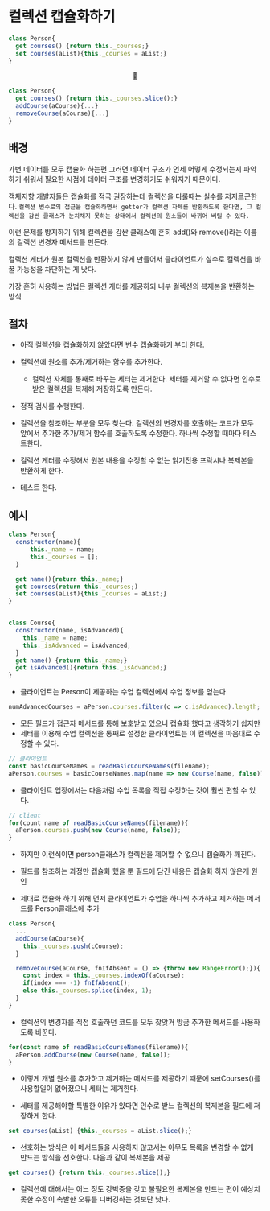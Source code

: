 # 컬렉션 캡슐화하기

```JavaScript
class Person{
  get courses() {return this._courses;}
  set courses(aList){this._courses = aList;}
}
```

<center>🔽</center>

```JavaScript
class Person{
  get courses() {return this._courses.slice();}
  addCourse(aCourse){...}
  removeCourse(aCourse){...}
}
```

## 배경

가변 데이터를 모두 캡슐화 하는편 그러면 데이터 구조가 언제 어떻게 수정되는지 파악하기 쉬워서 필요한 시점에 데이터 구조를 변경하기도 쉬워지기 때문이다.

객체지향 개발자들은 캡슐화를 적극 권장하는데 컬렉션을 다룰때는 실수를 저지르곤한다.
`컬렉션 변수로의 접근을 캡슐화하면서 getter가 컬렉션 자체를 반환하도록 한다면, 그 컬렉션을 감싼 클래스가 눈치채지 못하는 상태에서 컬렉션의 원소들이 바뀌어 버릴 수 있다.`

이런 문제를 방지하기 위해 컬렉션을 감싼 클래스에 흔히 add()와 remove()라는 이름의 컬렉션 변경자 메서드를 만든다.

컬렉션 게터가 원본 컬렉션을 반환하지 않게 만들어서 클라이언트가 실수로 컬렉션을 바꿀 가능성을 차단하는 게 낫다.

가장 흔히 사용하는 방법은 컬렉션 게터를 제공하되 내부 컬렉션의 복제본을 반환하는 방식

## 절차

-   아직 컬렉션을 캡슐화하지 않았다면 변수 캡슐화하기 부터 한다.
-   컬렉션에 원소를 추가/제거하는 함수를 추가한다.

    -   컬렉션 자체를 통째로 바꾸는 세터는 제거한다. 세터를 제거할 수 없다면 인수로 받은 컬렉션을 복제해 저장하도록 만든다.

-   정적 검사를 수행한다.
-   컬렉션을 참조하는 부분을 모두 찾는다. 컬렉션의 변경자를 호출하는 코드가 모두 앞에서 추가한 추가/제거 함수를 호출하도록 수정한다. 하나씩 수정할 때마다 테스트한다.
-   컬렉션 게터를 수정해서 원본 내용을 수정할 수 없는 읽기전용 프락시나 복제본을 반환하게 한다.
-   테스트 한다.

## 예시

```JavaScript
class Person{
  constructor(name){
      this._name = name;
      this._courses = [];
  }

  get name(){return this._name;}
  get courses(return this._courses;)
  set courses(aList){this._courses = aList;}
}


class Course{
  constructor(name, isAdvanced){
    this._name = name;
    this._isAdvanced = isAdvanced;
  }
  get name() {return this._name;}
  get isAdvanced(){return this._isAdvanced;}
}
```

-   클라이언트는 Person이 제공하는 수업 컬렉션에서 수업 정보를 얻는다

```JavaScript
numAdvancedCourses = aPerson.courses.filter(c => c.isAdvanced).length;
```

-   모든 필드가 접근자 메서드를 통해 보호받고 있으니 캡슐화 했다고 생각하기 쉽지만
-   세터를 이용해 수업 컬렉션을 통째로 설정한 클라이언트는 이 컬렉션을 마음대로 수정할 수 있다.

```JavaScript
// 클라이언트
const basicCourseNames = readBasicCourseNames(filename);
aPerson.courses = basicCourseNames.map(name => new Course(name, false));
```

-   클라이언트 입장에서는 다음처럼 수업 목록을 직접 수정하는 것이 훨씬 편할 수 있다.

```JavaScript
// client
for(count name of readBasicCourseNames(filename)){
  aPerson.courses.push(new Course(name, false));
}
```

-   하지만 이런식이면 person클래스가 컬렉션을 제어할 수 없으니 캡슐화가 깨진다.
-   필드를 참조하는 과정만 캡슐화 했을 뿐 필드에 담긴 내용은 캡슐화 하지 않은게 원인

-   제대로 캡슐화 하기 위해 먼저 클라이언트가 수업을 하나씩 추가하고 제거하는 메서드를 Person클래스에 추가

```JavaScript
class Person{
  ...
  addCourse(aCourse){
    this._courses.push(cCourse);
  }

  removeCourse(aCourse, fnIfAbsent = () => {throw new RangeError();}){
    const index = this._courses.indexOf(aCourse);
    if(index === -1) fnIfAbsent();
    else this._courses.splice(index, 1);
  }
}
```

-   컬렉션의 변경자를 직접 호출하던 코드를 모두 찾앗거 방금 추가한 메서드를 사용하도록 바꾼다.

```JavaScript
for(const name of readBasicCourseNames(filename)){
  aPerson.addCourse(new Course(name, false));
}
```

-   이렇게 개별 원소를 추가하고 제거하는 메서드를 제공하기 때문에 setCourses()를 사용할일이 없어졌으니 세터는 제거한다.

-   세터를 제공해야할 특별한 이유가 있다면 인수로 받느 컬렉션의 복제본을 필드에 저장하게 한다.

```JavaScript
set courses(aList) {this._courses = aList.slice();}
```

-   선호하는 방식은 이 메서드들을 사용하지 않고서는 아무도 목록을 변경할 수 없게 만드는 방식을 선호한다. 다음과 같이 복제본을 제공

```JavaScript
get courses() {return this._courses.slice();}
```

-   컬렉션에 대해서는 어느 정도 강박증을 갖고 불필요한 복제본을 만드는 편이 예상치 못한 수정이 촉발한 오류를 디버깅하는 것보단 낫다.
